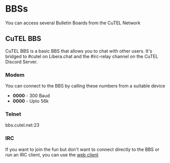 # BBSs

You can access several Bulletin Boards from the CuTEL Network

## CuTEL BBS

CuTEL BBS is a basic BBS that allows you to chat with other users. It's bridged to #cutel on Libera.chat and the #irc-relay channel on the CuTEL Discord Server.

### Modem

You can connect to the BBS by calling these numbers from a suitable device

* **0000** - 300 Baud
* **0000** - Upto 56k

### Telnet

bbs.cutel.net:23

### IRC

If you want to join the fun but don't want to connect directly to the BBS or run an IRC client, you can use the [web client](https://web.libera.chat/gamja/#cutel)